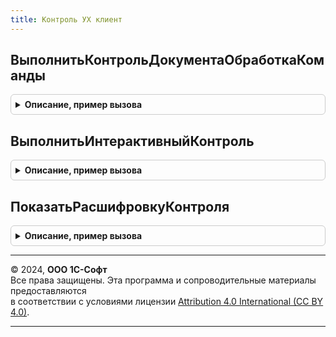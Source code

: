 ```yaml
---
title: Контроль УХ клиент
---
```



## ВыполнитьКонтрольДокументаОбработкаКоманды
<details style="margin: 1em 0; padding: 0.5em; border: 1px solid #ccc; border-radius: 6px;">

<summary style="font-weight: bold; cursor: pointer;">Описание, пример вызова</summary>

```bsl

Процедура ВыполнитьКонтрольДокументаОбработкаКоманды(ПараметрКоманды, ПараметрыВыполненияКоманды) Экспорт
```

Пример вызова
```bsl
КонтрольУХКлиент.ВыполнитьКонтрольДокументаОбработкаКоманды(ПараметрКоманды, ПараметрыВыполненияКоманды) 
```
</details>

## ВыполнитьИнтерактивныйКонтроль
<details style="margin: 1em 0; padding: 0.5em; border: 1px solid #ccc; border-radius: 6px;">

<summary style="font-weight: bold; cursor: pointer;">Описание, пример вызова</summary>

```bsl

Процедура ВыполнитьИнтерактивныйКонтроль(Форма) Экспорт
```

Пример вызова
```bsl
КонтрольУХКлиент.ВыполнитьИнтерактивныйКонтроль(Форма) 
```
</details>

## ПоказатьРасшифровкуКонтроля
<details style="margin: 1em 0; padding: 0.5em; border: 1px solid #ccc; border-radius: 6px;">

<summary style="font-weight: bold; cursor: pointer;">Описание, пример вызова</summary>

```bsl

Процедура ПоказатьРасшифровкуКонтроля(Объект, СтрокаКонтроль) экспорт Экспорт
```

Пример вызова
```bsl
КонтрольУХКлиент.ПоказатьРасшифровкуКонтроля(Объект, СтрокаКонтроль) экспорт);
```
</details>

---

© 2024, **ООО 1С-Софт**  
Все права защищены. Эта программа и сопроводительные материалы предоставляются  
в соответствии с условиями лицензии [Attribution 4.0 International (CC BY 4.0)](https://creativecommons.org/licenses/by/4.0/legalcode).

---
